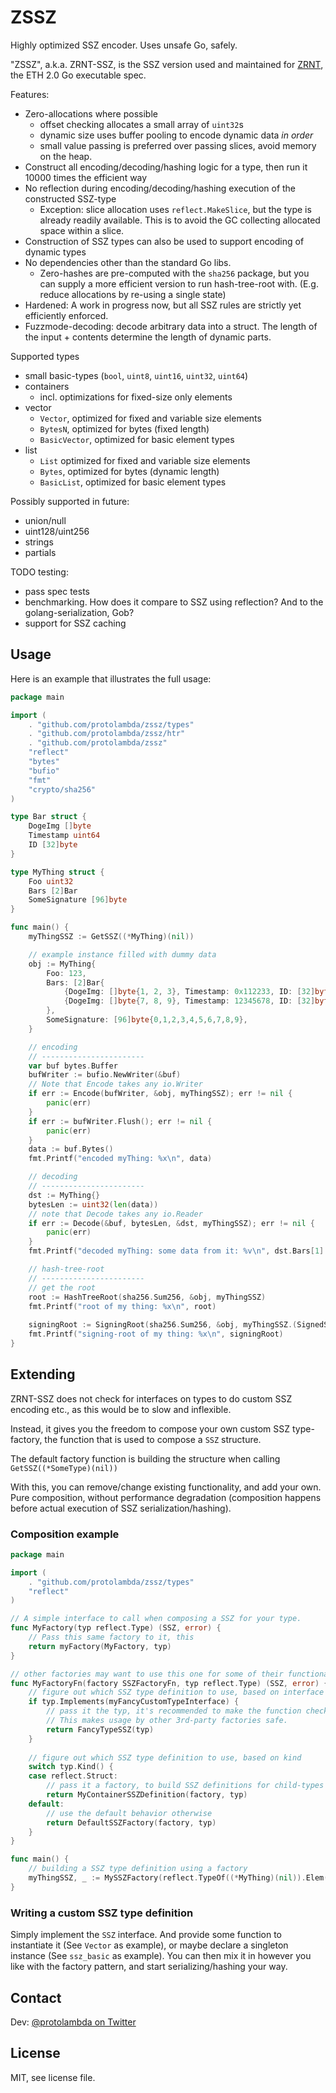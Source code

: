 # ZSSZ

Highly optimized SSZ encoder. Uses unsafe Go, safely.

"ZSSZ", a.k.a. ZRNT-SSZ, is the SSZ version used and maintained for [ZRNT](https://github.com/protolambda/zrnt),
 the ETH 2.0 Go executable spec.


Features:
- Zero-allocations where possible
   - offset checking allocates a small array of `uint32`s
   - dynamic size uses buffer pooling to encode dynamic data *in order*
   - small value passing is preferred over passing slices, avoid memory on the heap. 
- Construct all encoding/decoding/hashing logic for a type, then run it 10000 times the efficient way
- No reflection during encoding/decoding/hashing execution of the constructed SSZ-type
    - Exception: slice allocation uses `reflect.MakeSlice`, but the type is already readily available.
      This is to avoid the GC collecting allocated space within a slice.
- Construction of SSZ types can also be used to support encoding of dynamic types
- No dependencies other than the standard Go libs.
    - Zero-hashes are pre-computed with the `sha256` package,
       but you can supply a more efficient version to run hash-tree-root with. 
       (E.g. reduce allocations by re-using a single state)
- Hardened: A work in progress now, but all SSZ rules are strictly yet efficiently enforced.
- Fuzzmode-decoding: decode arbitrary data into a struct.
  The length of the input + contents determine the length of dynamic parts.

Supported types
- small basic-types (`bool`, `uint8`, `uint16`, `uint32`, `uint64`)
- containers
  - incl. optimizations for fixed-size only elements
- vector
  - `Vector`, optimized for fixed and variable size elements
  - `BytesN`, optimized for bytes (fixed length)
  - `BasicVector`, optimized for basic element types
- list
  - `List` optimized for fixed and variable size elements
  - `Bytes`, optimized for bytes (dynamic length)
  - `BasicList`, optimized for basic element types

Possibly supported in future:
- union/null
- uint128/uint256
- strings
- partials

TODO testing:
- pass spec tests
- benchmarking. How does it compare to SSZ using reflection? And to the golang-serialization, Gob?
- support for SSZ caching


## Usage

Here is an example that illustrates the full usage:
```go
package main

import (
	. "github.com/protolambda/zssz/types"
	. "github.com/protolambda/zssz/htr"
	. "github.com/protolambda/zssz"
	"reflect"
	"bytes"
	"bufio"
	"fmt"
	"crypto/sha256"
)

type Bar struct {
	DogeImg []byte
	Timestamp uint64
	ID [32]byte
}

type MyThing struct {
	Foo uint32
	Bars [2]Bar
	SomeSignature [96]byte
}

func main() {
	myThingSSZ := GetSSZ((*MyThing)(nil))

	// example instance filled with dummy data
	obj := MyThing{
		Foo: 123,
		Bars: [2]Bar{
			{DogeImg: []byte{1, 2, 3}, Timestamp: 0x112233, ID: [32]byte{1}},
			{DogeImg: []byte{7, 8, 9}, Timestamp: 12345678, ID: [32]byte{2}},
		},
		SomeSignature: [96]byte{0,1,2,3,4,5,6,7,8,9},
	}

	// encoding
	// -----------------------
	var buf bytes.Buffer
	bufWriter := bufio.NewWriter(&buf)
	// Note that Encode takes any io.Writer
	if err := Encode(bufWriter, &obj, myThingSSZ); err != nil {
		panic(err)
	}
	if err := bufWriter.Flush(); err != nil {
		panic(err)
	}
	data := buf.Bytes()
	fmt.Printf("encoded myThing: %x\n", data)

	// decoding
	// -----------------------
	dst := MyThing{}
	bytesLen := uint32(len(data))
	// note that Decode takes any io.Reader
	if err := Decode(&buf, bytesLen, &dst, myThingSSZ); err != nil {
		panic(err)
	}
	fmt.Printf("decoded myThing: some data from it: %v\n", dst.Bars[1].DogeImg[:])

	// hash-tree-root
	// -----------------------
	// get the root
	root := HashTreeRoot(sha256.Sum256, &obj, myThingSSZ)
	fmt.Printf("root of my thing: %x\n", root)
	
	signingRoot := SigningRoot(sha256.Sum256, &obj, myThingSSZ.(SignedSSZ))
	fmt.Printf("signing-root of my thing: %x\n", signingRoot)
}
```

## Extending

ZRNT-SSZ does not check for interfaces on types to do custom SSZ encoding etc., as this would be to slow and inflexible.

Instead, it gives you the freedom to compose your own custom SSZ type-factory,
 the function that is used to compose a `SSZ` structure.

The default factory function is building the structure when calling `GetSSZ((*SomeType)(nil))`

With this, you can remove/change existing functionality, and add your own. 
Pure composition, without performance degradation 
(composition happens before actual execution of SSZ serialization/hashing).


### Composition example

```go
package main

import (
	. "github.com/protolambda/zssz/types"
	"reflect"
)

// A simple interface to call when composing a SSZ for your type.
func MyFactory(typ reflect.Type) (SSZ, error) {
	// Pass this same factory to it, this
	return myFactory(MyFactory, typ)
}

// other factories may want to use this one for some of their functionality, make it public.
func MyFactoryFn(factory SSZFactoryFn, typ reflect.Type) (SSZ, error) {
	// figure out which SSZ type definition to use, based on interface check
	if typ.Implements(myFancyCustomTypeInterface) {
		// pass it the typ, it's recommended to make the function check if the type is really allowed.
		// This makes usage by other 3rd-party factories safe.
		return FancyTypeSSZ(typ)
	}
	
	// figure out which SSZ type definition to use, based on kind
	switch typ.Kind() {
	case reflect.Struct:
		// pass it a factory, to build SSZ definitions for child-types (container fields).
		return MyContainerSSZDefinition(factory, typ)
	default:
		// use the default behavior otherwise
		return DefaultSSZFactory(factory, typ)
	}
}

func main() {
	// building a SSZ type definition using a factory
	myThingSSZ, _ := MySSZFactory(reflect.TypeOf((*MyThing)(nil)).Elem())
}
```

### Writing a custom SSZ type definition

Simply implement the `SSZ` interface. And provide some function to instantiate it (See `Vector` as example),
 or maybe declare a singleton instance (See `ssz_basic` as example).
You can then mix it in however you like with the factory pattern, and start serializing/hashing your way.


## Contact

Dev: [@protolambda on Twitter](https://twitter.com/protolambda)


## License

MIT, see license file.

